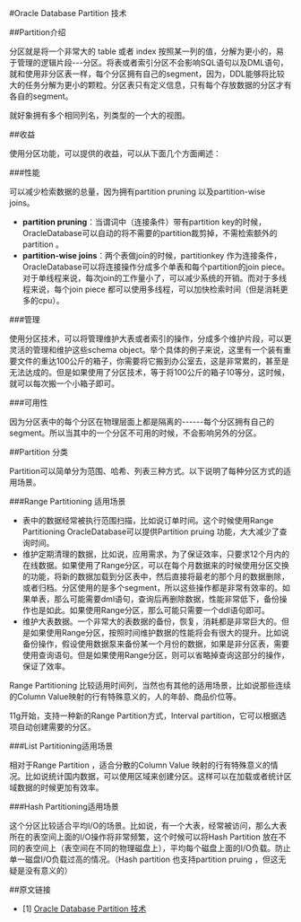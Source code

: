 #Oracle Database Partition 技术 

##Partition介绍

分区就是将一个非常大的 table 或者 index 按照某一列的值，分解为更小的，易于管理的逻辑片段---分区。将表或者索引分区不会影响SQL语句以及DML语句，就和使用非分区表一样，每个分区拥有自己的segment，因为，DDL能够将比较大的任务分解为更小的颗粒。分区表只有定义信息，只有每个存放数据的分区才有各自的segment。

就好象拥有多个相同列名，列类型的一个大的视图。

##收益

使用分区功能，可以提供的收益，可以从下面几个方面阐述：

###性能

可以减少检索数据的总量，因为拥有partition pruning 以及partition-wise joins。

* **partition pruning**：当谓词中（连接条件）带有partition key的时候，OracleDatabase可以自动的将不需要的partition裁剪掉，不需检索额外的partition 。
* **partition-wise joins**：两个表做join的时候，partitionkey 作为连接条件，OracleDatabase可以将连接操作分成多个单表和每个partition的join piece。对于单线程来说，每次join的工作量小了，可以减少系统的开销。而对于多线程来说，每个join piece 都可以使用多线程，可以加快检索时间（但是消耗更多的cpu）。

###管理

使用分区技术，可以将管理维护大表或者索引的操作，分成多个维护片段，可以更灵活的管理和维护这些schema object。举个具体的例子来说，这里有一个装有重要文件的重达100公斤的箱子，你需要将它搬到办公室去，这是非常累的，甚至是无法达成的。但是如果使用了分区技术，等于将100公斤的箱子10等分，这时候，就可以每次搬一个小箱子即可。

###可用性

因为分区表中的每个分区在物理层面上都是隔离的------每个分区拥有自己的segment。所以当其中的一个分区不可用的时候，不会影响另外的分区。
 
##Partition 分类

Partition可以简单分为范围、哈希、列表三种方式。以下说明了每种分区方式的适用场景。

###Range Partitioning 适用场景

* 表中的数据经常被执行范围扫描，比如说订单时间。这个时候使用Range Partitioning OracleDatabase可以提供Partition pruing 功能，大大减少了查询时间。
* 维护定期清理的数据，比如说，应用需求，为了保证效率，只要求12个月内的在线数据。如果使用了Range分区，可以在每个月数据来的时候使用分区交换的功能，将新的数据加载到分区表中，然后直接将最老的那个月的数据删除，或者归档。分区使用的是多个segment，所以这些操作都是非常有效率的。如果单表，那么可能需要dml语句，查询后再删除数据，性能非常低下，备份操作也是如此。如果使用Range分区，那么可能只需要一个ddl语句即可。
* 维护大表数据。一个非常大的表数据的备份，恢复，消耗都是非常巨大的。但是如果使用Range分区，按照时间维护数据的性能将会有很大的提升。比如说备份操作，假设使用数据泵来备份某一个月份的数据，如果是非分区表，需要使用查询语句。但是如果使用Range分区，则可以省略掉查询这部分的操作，保证了效率。

Range Partitioning 比较适用时间列，当然也有其他的适用场景，比如说那些连续的Column Value映射的行有特殊意义的，人的年龄、商品价位等。

11g开始，支持一种新的Range Partition方式，Interval partition，它可以根据选项自动创建需要的分区。

###List Partitioning适用场景

相对于Range Partition ，适合分散的Column Value 映射的行有特殊意义的情况。比如说统计国内数据，可以使用区域来创建分区。这样可以在加载或者统计区域数据的时候更加有效率。

 
###Hash Partitioning适用场景

这个分区比较适合平均I/O的场景。比如说，有一个大表，经常被访问，那么大表所在的表空间上面的I/O操作将非常频繁，这个时候可以将Hash Partition 放在不同的表空间上（表空间在不同的物理磁盘上），平均每个磁盘上面的I/O负载。防止单一磁盘I/O负载过高的情况。（Hash partition 也支持partition pruing ，但这无疑是没有意义的）

##原文链接

* [1] [Oracle Database Partition 技术](http://blog.csdn.net/renfengjun/article/details/8301361)